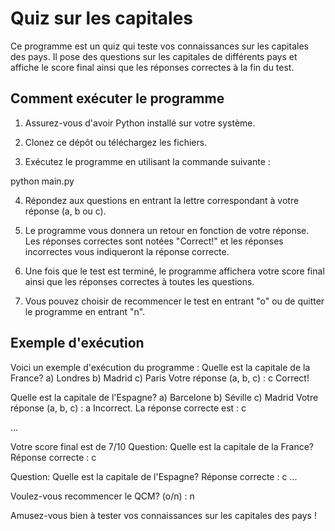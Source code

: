# Quiz sur les capitales

Ce programme est un quiz qui teste vos connaissances sur les capitales des pays. Il pose des questions sur les capitales de différents pays et affiche le score final ainsi que les réponses correctes à la fin du test.

## Comment exécuter le programme

1. Assurez-vous d'avoir Python installé sur votre système.

2. Clonez ce dépôt ou téléchargez les fichiers.

3. Exécutez le programme en utilisant la commande suivante :

python main.py

4. Répondez aux questions en entrant la lettre correspondant à votre réponse (a, b ou c).

5. Le programme vous donnera un retour en fonction de votre réponse. Les réponses correctes sont notées "Correct!" et les réponses incorrectes vous indiqueront la réponse correcte.

6. Une fois que le test est terminé, le programme affichera votre score final ainsi que les réponses correctes à toutes les questions.

7. Vous pouvez choisir de recommencer le test en entrant "o" ou de quitter le programme en entrant "n".

## Exemple d'exécution

Voici un exemple d'exécution du programme :
Quelle est la capitale de la France?
a) Londres
b) Madrid
c) Paris
Votre réponse (a, b, c) : c
Correct!

Quelle est la capitale de l'Espagne?
a) Barcelone
b) Séville
c) Madrid
Votre réponse (a, b, c) : a
Incorrect. La réponse correcte est : c

...

Votre score final est de 7/10
Question: Quelle est la capitale de la France?
Réponse correcte : c

Question: Quelle est la capitale de l'Espagne?
Réponse correcte : c
...

Voulez-vous recommencer le QCM? (o/n) : n

Amusez-vous bien à tester vos connaissances sur les capitales des pays !

